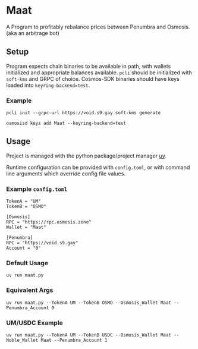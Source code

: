 # Maat
A Program to profitably rebalance prices between Penumbra and Osmosis.
(aka an arbitrage bot)
## Setup
Program expects chain binaries to be available in path, with wallets initialized and appropriate balances available. `pcli` should be initialized with `soft-kms` and GRPC of choice. Cosmos-SDK binaries should have keys loaded into `keyring-backend=test`.
### Example
`pcli init --grpc-url https://void.s9.gay soft-kms generate`

`osmosisd keys add Maat --keyring-backend=test`

## Usage
Project is managed with the python package/project manager [uv](https://github.com/astral-sh/uv).

Runtime configuration can be provided with `config.toml`, or with command line arguments which override config file values.
### Example `config.toml`
```
TokenA = "UM"
TokenB = "OSMO"

[Osmosis]
RPC = "https://rpc.osmosis.zone"
Wallet = "Maat"

[Penumbra]
RPC = "https://void.s9.gay"
Account = "0"
```
### Default Usage
`uv run maat.py`
### Equivalent Args
`uv run maat.py --TokenA UM --TokenB OSMO --Osmosis_Wallet Maat --Penumbra_Account 0`
### UM/USDC Example
`uv run maat.py --TokenA UM --TokenB USDC --Osmosis_Wallet Maat --Noble_Wallet Maat --Penumbra_Account 1`